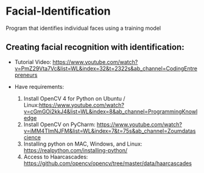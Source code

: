 # Facial-Identification
Program that identifies individual faces using a training model

## Creating facial recognition with identification:

- Tutorial Video: https://www.youtube.com/watch?v=PmZ29Vta7Vc&list=WL&index=32&t=2322s&ab_channel=CodingEntrepreneurs 

- Have requirements:
  1. Install OpenCV 4 for Python on Ubuntu / Linux:https://www.youtube.com/watch?v=cGmGOi2kkJ4&list=WL&index=8&ab_channel=ProgrammingKnowledge 
  2. Install OpenCV on PyCharm: https://www.youtube.com/watch?v=iMM4TImNJFM&list=WL&index=7&t=75s&ab_channel=Zoumdatascience 
  3. Installing python on MAC, Windows, and Linux: https://realpython.com/installing-python/ 
  4. Access to Haarcascades: https://github.com/opencv/opencv/tree/master/data/haarcascades
